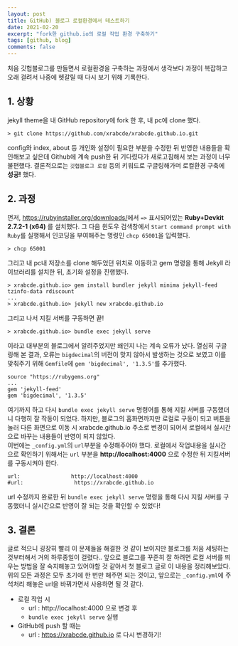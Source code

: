 ```yaml
---
layout: post
title: GitHub) 블로그 로컬환경에서 테스트하기
date: 2021-02-20
excerpt: "fork한 github.io의 로컬 작업 환경 구축하기"
tags: [github, blog]
comments: false
---
```


처음 깃헙블로그를 만들면서 로컬환경을 구축하는 과정에서 생각보다 과정이 복잡하고 오래 걸려서 나중에 헷갈릴 때 다시 보기 위해 기록한다. 

## 1. 상황
jekyll theme을 내 GitHub repository에 fork 한 후, 내 pc에 clone 했다.
```
> git clone https://github.com/xrabcde/xrabcde.github.io.git
```
config와 index, about 등 개인화 설정이 필요한 부분을 수정한 뒤 반영한 내용들을 확인해보고 싶은데
Github에 계속 push한 뒤 기다렸다가 새로고침해서 보는 과정이 너무 불편했다.
결론적으로는 `깃헙블로그 로컬` 등의 키워드로 구글링해가며 로컬환경 구축에 __성공!__ 했다.

## 2. 과정
먼저, <https://rubyinstaller.org/downloads/>에서 `=>` 표시되어있는 __Ruby+Devkit 2.7.2-1 (x64)__ 를 설치했다.
그 다음 윈도우 검색창에서 `Start command prompt with Ruby`를 실행해서 인코딩을 부여해주는 명령인 `chcp 65001`을 입력했다.
```
> chcp 65001
```
그리고 내 pc내 저장소를 clone 해두었던 위치로 이동하고 gem 명령을 통해 Jekyll 라이브러리를 설치한 뒤, 초기화 설정을 진행했다.
```
> xrabcde.github.io> gem install bundler jekyll minima jekyll-feed tzinfo-data rdiscount
...
> xrabcde.github.io> jekyll new xrabcde.github.io
```
그리고 나서 지킬 서버를 구동하면 끝!
```
> xrabcde.github.io> bundle exec jekyll serve
```
이라고 대부분의 블로그에서 알려주었지만 왜인지 나는 계속 오류가 났다.
열심히 구글링해 본 결과, 오류는 `bigdecimal`의 버전이 맞지 않아서 발생하는 것으로 보였고
이를 맞춰주기 위해 `Gemfile`에 `gem 'bigdecimal', '1.3.5'`를 추가했다.
```
source "https://rubygems.org"
...
gem 'jekyll-feed'
gem 'bigdecimal', '1.3.5'
```
여기까지 하고 다시 `bundle exec jekyll serve` 명령어를 통해 지킬 서버를 구동했더니 다행히 잘 작동이 되었다. 
하지만, 블로그의 홈화면까지만 로컬로 구동이 되고 버튼을 눌러 다른 화면으로 이동 시
xrabcde.github.io 주소로 변경이 되어서 로컬에서 실시간으로 바꾸는 내용들이 반영이 되지 않았다.  
이번에는 `_config.yml`의 `url`부분을 수정해주어야 했다. 로컬에서 작업내용을 실시간으로 확인하기 위해서는 
`url` 부분을 __http://localhost:4000__ 으로 수정한 뒤 지킬서버를 구동시켜야 한다.
```
url:                http://localhost:4000
#url:                https://xrabcde.github.io
```
url 수정까지 완료한 뒤 `bundle exec jekyll serve` 명령을 통해 다시 지킬 서버를 구동했더니 실시간으로 반영이 잘 되는 것을 확인할 수 있었다!

## 3. 결론
글로 적으니 굉장히 빨리 이 문제들을 해결한 것 같이 보이지만 블로그를 처음 세팅하는 것부터해서 거의 하루종일이 걸렸다.. 
앞으로 블로그를 꾸준히 잘 하려면 로컬 서버를 띄우는 방법을 잘 숙지해놓고 있어야할 것 같아서 첫 블로그 글로 이 내용을 정리해보았다.  
위의 모든 과정은 모두 초기에 한 번만 해주면 되는 것이고, 앞으로는 `_config.yml`에 주석처리 해놓은 url을 바꿔가면서 사용하면 될 것 같다.
- 로컬 작업 시
  - url : http://localhost:4000 으로 변경 후
  - `bundle exec jekyll serve` 실행
- GitHub에 push 할 때는
  - url : https://xrabcde.github.io 로 다시 변경하기!
